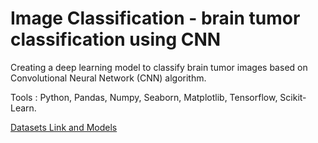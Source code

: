 # Image Classification - brain tumor classification using CNN

Creating a deep learning model to classify brain tumor images based on Convolutional Neural Network (CNN) algorithm. 

Tools : Python, Pandas, Numpy, Seaborn, Matplotlib, Tensorflow, Scikit-Learn.

[Datasets Link and Models](https://drive.google.com/drive/folders/1jhqAuxktPhG-m8re8ZlbxO9rBmfa6K1r)
